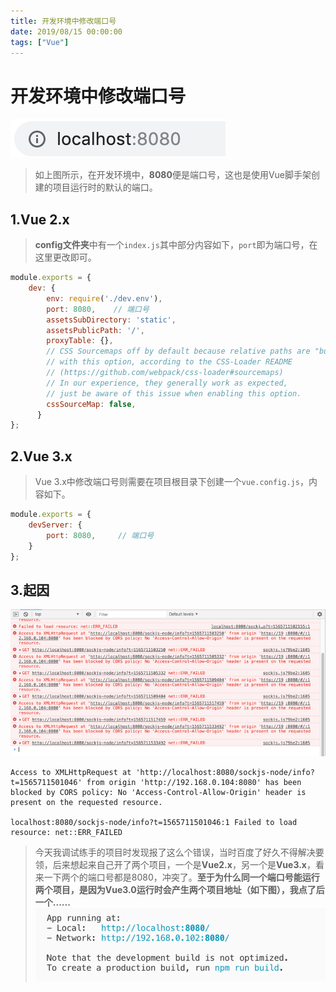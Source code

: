 ```yaml
---
title: 开发环境中修改端口号
date: 2019/08/15 00:00:00
tags: ["Vue"]
---
```


# 开发环境中修改端口号
<ClientOnly>
  <display-bar :displayData="$frontmatter"></display-bar>
</ClientOnly>

![描述](/images/frontend/vue/vue-port-01.png)
>如上图所示，在开发环境中，**8080**便是端口号，这也是使用Vue脚手架创建的项目运行时的默认的端口。

## 1.Vue 2.x
> **config文件夹**中有一个``index.js``其中部分内容如下，``port``即为端口号，在这里更改即可。

```js
module.exports = {
    dev: {
        env: require('./dev.env'),
        port: 8080,    // 端口号
        assetsSubDirectory: 'static',
        assetsPublicPath: '/',
        proxyTable: {},
        // CSS Sourcemaps off by default because relative paths are "buggy"
        // with this option, according to the CSS-Loader README
        // (https://github.com/webpack/css-loader#sourcemaps)
        // In our experience, they generally work as expected,
        // just be aware of this issue when enabling this option.
        cssSourceMap: false,
      }
};
```

## 2.Vue 3.x
> Vue 3.x中修改端口号则需要在项目根目录下创建一个``vue.config.js``，内容如下。

```js
module.exports = {
    devServer: {
        port: 8080,     // 端口号
    }
};
```
## 3.起因
![描述](/images/frontend/vue/vue-port-02.png)
```
Access to XMLHttpRequest at 'http://localhost:8080/sockjs-node/info?t=1565711501046' from origin 'http://192.168.0.104:8080' has been blocked by CORS policy: No 'Access-Control-Allow-Origin' header is present on the requested resource.

localhost:8080/sockjs-node/info?t=1565711501046:1 Failed to load resource: net::ERR_FAILED
```

> 今天我调试练手的项目时发现报了这么个错误，当时百度了好久不得解决要领，后来想起来自己开了两个项目，一个是**Vue2.x**，另一个是**Vue3.x**，看来一下两个的端口号都是8080，冲突了。**至于为什么同一个端口号能运行两个项目，是因为Vue3.0运行时会产生两个项目地址（如下图），我点了后一个......**
![描述](/images/frontend/vue/vue-port-03.png)
